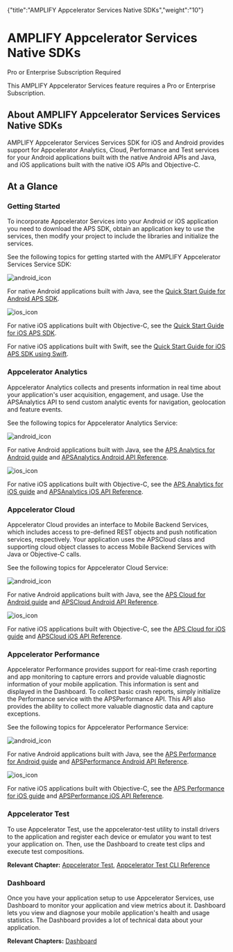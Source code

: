 {"title":"AMPLIFY Appcelerator Services Native SDKs","weight":"10"} 

# AMPLIFY Appcelerator Services Native SDKs

Pro or Enterprise Subscription Required

This AMPLIFY Appcelerator Services feature requires a Pro or Enterprise Subscription.

## About AMPLIFY Appcelerator Services Services Native SDKs

AMPLIFY Appcelerator Services Services SDK for iOS and Android provides support for Appcelerator Analytics, Cloud, Performance and Test services for your Android applications built with the native Android APIs and Java, and iOS applications built with the native iOS APIs and Objective-C.

## At a Glance

### Getting Started

To incorporate Appcelerator Services into your Android or iOS application you need to download the APS SDK, obtain an application key to use the services, then modify your project to include the libraries and initialize the services.

See the following topics for getting started with the AMPLIFY Appcelerator Services Service SDK:

![android_icon](/Images/appc/download/attachments/43298714/android_icon.png)

For native Android applications built with Java, see the [Quick Start Guide for Android APS SDK](/docs/appc/AMPLIFY_Appcelerator_Services/AMPLIFY_Appcelerator_Platform_Services_How-tos/AMPLIFY_Appcelerator_Services_Native_SDKs/AMPLIFY_Appcelerator_Platform_Services_for_Android/Quick_Start_Guide_for_Android_APS_SDK/).

![ios_icon](/Images/appc/download/attachments/43298720/ios_icon.png)

For native iOS applications built with Objective-C, see the [Quick Start Guide for iOS APS SDK](/docs/appc/AMPLIFY_Appcelerator_Services/AMPLIFY_Appcelerator_Platform_Services_How-tos/AMPLIFY_Appcelerator_Services_Native_SDKs/AMPLIFY_Appcelerator_Platform_Services_for_iOS/Quick_Start_Guide_for_iOS_APS_SDK/).

For native iOS applications built with Swift, see the [Quick Start Guide for iOS APS SDK using Swift](/docs/appc/AMPLIFY_Appcelerator_Services/AMPLIFY_Appcelerator_Platform_Services_How-tos/AMPLIFY_Appcelerator_Services_Native_SDKs/AMPLIFY_Appcelerator_Platform_Services_for_iOS/Quick_Start_Guide_for_iOS_APS_SDK_using_Swift/).

### Appcelerator Analytics

Appcelerator Analytics collects and presents information in real time about your application's user acquisition, engagement, and usage. Use the APSAnalytics API to send custom analytic events for navigation, geolocation and feature events.

See the following topics for Appcelerator Analytics Service:

![android_icon](/Images/appc/download/attachments/43298714/android_icon.png)

For native Android applications built with Java, see the [APS Analytics for Android guide](/docs/appc/AMPLIFY_Appcelerator_Services/AMPLIFY_Appcelerator_Platform_Services_How-tos/AMPLIFY_Appcelerator_Services_Native_SDKs/AMPLIFY_Appcelerator_Platform_Services_for_Android/APS_Analytics_for_Android/) and [APSAnalytics Android API Reference](http://docs.appcelerator.com/aps-sdk-apidoc/latest/android/com/appcelerator/aps/APSAnalytics.html).

![ios_icon](/Images/appc/download/attachments/43298720/ios_icon.png)

For native iOS applications built with Objective-C, see the [APS Analytics for iOS guide](/docs/appc/AMPLIFY_Appcelerator_Services/AMPLIFY_Appcelerator_Platform_Services_How-tos/AMPLIFY_Appcelerator_Services_Native_SDKs/AMPLIFY_Appcelerator_Platform_Services_for_iOS/APS_Analytics_for_iOS/) and [APSAnalytics iOS API Reference](http://docs.appcelerator.com/aps-sdk-apidoc/latest/ios/Classes/APSAnalytics.html).

### Appcelerator Cloud

Appcelerator Cloud provides an interface to Mobile Backend Services, which includes access to pre-defined REST objects and push notification services, respectively. Your application uses the APSCloud class and supporting cloud object classes to access Mobile Backend Services with Java or Objective-C calls.

See the following topics for Appcelerator Cloud Service:

![android_icon](/Images/appc/download/attachments/43298714/android_icon.png)

For native Android applications built with Java, see the [APS Cloud for Android guide](/arrowdb/latest/#!/guide/android) and [APSCloud Android API Reference](http://docs.appcelerator.com/aps-sdk-apidoc/latest/android/com/appcelerator/aps/APSCloud.html).

![ios_icon](/Images/appc/download/attachments/43298720/ios_icon.png)

For native iOS applications built with Objective-C, see the [APS Cloud for iOS guide](/arrowdb/latest/#!/guide/ios) and [APSCloud iOS API Reference](http://docs.appcelerator.com/aps-sdk-apidoc/latest/ios/Classes/APSCloud.html).

### Appcelerator Performance

Appcelerator Performance provides support for real-time crash reporting and app monitoring to capture errors and provide valuable diagnostic information of your mobile application. This information is sent and displayed in the Dashboard. To collect basic crash reports, simply initialize the Performance service with the APSPerformance API. This API also provides the ability to collect more valuable diagnostic data and capture exceptions.

See the following topics for Appcelerator Performance Service:

![android_icon](/Images/appc/download/attachments/43298714/android_icon.png)

For native Android applications built with Java, see the [APS Performance for Android guide](/docs/appc/AMPLIFY_Appcelerator_Services/AMPLIFY_Appcelerator_Platform_Services_How-tos/AMPLIFY_Appcelerator_Services_Native_SDKs/AMPLIFY_Appcelerator_Platform_Services_for_Android/APS_Performance_for_Android/) and [APSPerformance Android API Reference](http://docs.appcelerator.com/aps-sdk-apidoc/latest/android/com/appcelerator/aps/APSPerformance.html).

![ios_icon](/Images/appc/download/attachments/43298720/ios_icon.png)

For native iOS applications built with Objective-C, see the [APS Performance for iOS guide](/docs/appc/AMPLIFY_Appcelerator_Services/AMPLIFY_Appcelerator_Platform_Services_How-tos/AMPLIFY_Appcelerator_Services_Native_SDKs/AMPLIFY_Appcelerator_Platform_Services_for_iOS/APS_Performance_for_iOS/) and [APSPerformance iOS API Reference](http://docs.appcelerator.com/aps-sdk-apidoc/latest/ios/Classes/APSPerformance.html).

### Appcelerator Test

To use Appcelerator Test, use the appcelerator-test utility to install drivers to the application and register each device or emulator you want to test your application on. Then, use the Dashboard to create test clips and execute test compositions.

**Relevant Chapter:** [Appcelerator Test](/docs/appc/AMPLIFY_Appcelerator_Services/AMPLIFY_Appcelerator_Services_Guide/Appcelerator_Test/), [Appcelerator Test CLI Reference](/docs/appc/AMPLIFY_Appcelerator_Services/AMPLIFY_Appcelerator_Platform_Services_How-tos/AMPLIFY_Appcelerator_Services_Native_SDKs/Appcelerator_Test_CLI_Reference/)

### Dashboard

Once you have your application setup to use Appcelerator Services, use Dashboard to monitor your application and view metrics about it. Dashboard lets you view and diagnose your mobile application's health and usage statistics. The Dashboard provides a lot of technical data about your application.

**Relevant Chapters:** [Dashboard](/docs/appc/Appcelerator_Dashboard/)